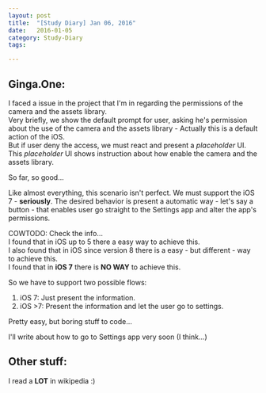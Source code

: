 ```yaml
---
layout: post
title:  "[Study Diary] Jan 06, 2016"
date:   2016-01-05
category: Study-Diary
tags: 

---
```


<!-- ----------------------------------------------------------------------- -->
<!-- ----------------------------------------------------------------------- -->

## Ginga.One:

I faced a issue in the project that I'm in regarding the permissions of the 
camera and the assets library.   
Very briefly, we show the default prompt for user, asking he's permission about
the use of the camera and the assets library - Actually this is a default action
of the iOS.   
But if user deny the access, we must react and present a _placeholder_ UI. This 
_placeholder_ UI shows instruction about how enable the camera and the assets
library.

So far, so good...

Like almost everything, this scenario isn't perfect. We must support the iOS 7 - 
**seriously**. The desired behavior is present a automatic way - let's say a button -
that enables user go straight to the Settings app and alter the app's permissions.

COWTODO: Check the info...   
I found that in iOS up to 5 there a easy way to achieve this.   
I also found that in iOS since version 8 there is a easy - but different - way to achieve this.   
I found that in **iOS 7** there is **NO WAY** to achieve this.

So we have to support two possible flows:

1. iOS 7: Just present the information.
2. iOS >7: Present the information and let the user go to settings.

Pretty easy, but boring stuff to code...

I'll write about how to go to Settings app very soon (I think...)


<!-- ----------------------------------------------------------------------- -->
<!-- ----------------------------------------------------------------------- -->

## Other stuff: 

I read a **LOT** in wikipedia :)

